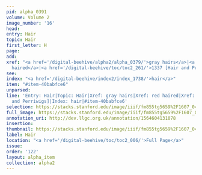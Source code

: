 ```yaml
---
pid: alpha_0391
volume: Volume 2
image_number: '16'
head: 
entry: Hair
topic: Hair
first_letter: H
page: 
add: 
xref: "<a href='/digital-beehive/alpha2/alpha_0379/'>gray hairs</a>|<a href='/digital-beehive/alpha4/alpha_0780/'>red
  haired</a>|<a href='/digital-beehive/toc/toc2_261/'>1337 [Hair and Perriwigs]</a>"
see: 
index: "<a href='/digital-beehive/index2/index_1738/'>hair</a>"
item: "#item-40babfce6"
unparsed: 
line: 'Entry: Hair|Topic: Hair|Xref: gray hairs|Xref: red haired|Xref: 1337 [Hair
  and Perriwigs]|Index: hair|#item-40babfce6'
selection: https://stacks.stanford.edu/image/iiif/fm855tg5659%2F1607_0483/772,3094,2974,471/full/0/default.jpg
full_image: https://stacks.stanford.edu/image/iiif/fm855tg5659%2F1607_0483/full/full/0/default.jpg
annotation_uri: http://dev.llgc.org.uk/annotation/1564604131078
insertion: 
thumbnail: https://stacks.stanford.edu/image/iiif/fm855tg5659%2F1607_0483/772,3094,600,180/250,/0/default.jpg
label: Hair
location: "<a href='/digital-beehive/toc/toc2_006/'>Full Page</a>"
issue: 
order: '122'
layout: alpha_item
collection: alpha2
---
```


